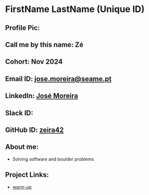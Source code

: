 # FirstName LastName (Unique ID)
## Profile Pic:
## Call me by this name: Zé
## Cohort: Nov 2024
## Email ID: jose.moreira@seame.pt
## LinkedIn: [José Moreira](https://linkedin.com/in/zemiguelmoreira)
## Slack ID: 
## GitHub ID: [zeira42](https://github.com/zeira42)
## About me:
- Solving software and boulder problems
## Project Links:
- [warm-up](https://github.com/zeira42/SEA-ME-warm-up)
